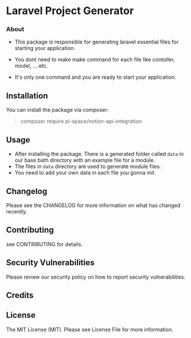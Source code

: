 # Laravel Project Generator
### About
- This package is responsible for generating laravel essential files for starting your application. 

- You dont need to make make command for each file like contoller, model, ....etc.

- It's only one command and you are ready to start your application.

## Installation
You can install the package via composer:
> composer require pi-space/notion-api-integration

## Usage
- After installing the package. There is a generated folder called `data` in our base bath directory with an example file for a module.
- The files in `data` directory are used to generate module files. 
- You need to add your own data in each file you gonna init.

## Changelog
Please see the CHANGELOG for more information on what has changed recently.

## Contributing
see CONTRIBUTING for details.

## Security Vulnerabilities
Please review our security policy on how to report security vulnerabilities.

## Credits

## License
The MIT License (MIT). Please see License File for more information.